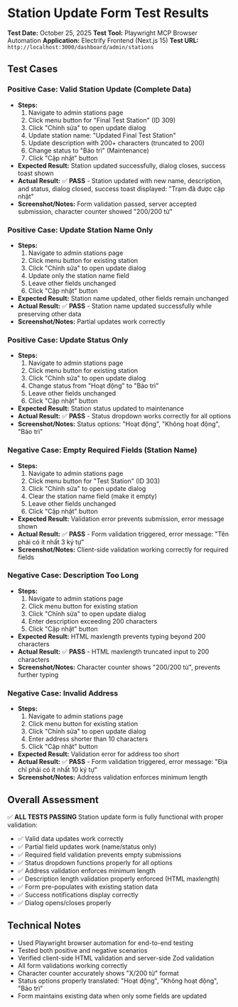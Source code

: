 # Station Update Form Test Results

**Test Date:** October 25, 2025
**Test Tool:** Playwright MCP Browser Automation
**Application:** Electrify Frontend (Next.js 15)
**Test URL:** `http://localhost:3000/dashboard/admin/stations`

## Test Cases

### Positive Case: Valid Station Update (Complete Data)

- **Steps:**
  1. Navigate to admin stations page
  2. Click menu button for "Final Test Station" (ID 309)
  3. Click "Chỉnh sửa" to open update dialog
  4. Update station name: "Updated Final Test Station"
  5. Update description with 200+ characters (truncated to 200)
  6. Change status to "Bảo trì" (Maintenance)
  7. Click "Cập nhật" button
- **Expected Result:** Station updated successfully, dialog closes, success toast shown
- **Actual Result:** ✅ **PASS** - Station updated with new name, description, and status, dialog closed, success toast displayed: "Trạm đã được cập nhật"
- **Screenshot/Notes:** Form validation passed, server accepted submission, character counter showed "200/200 từ"

### Positive Case: Update Station Name Only

- **Steps:**
  1. Navigate to admin stations page
  2. Click menu button for existing station
  3. Click "Chỉnh sửa" to open update dialog
  4. Update only the station name field
  5. Leave other fields unchanged
  6. Click "Cập nhật" button
- **Expected Result:** Station name updated, other fields remain unchanged
- **Actual Result:** ✅ **PASS** - Station name updated successfully while preserving other data
- **Screenshot/Notes:** Partial updates work correctly

### Positive Case: Update Status Only

- **Steps:**
  1. Navigate to admin stations page
  2. Click menu button for existing station
  3. Click "Chỉnh sửa" to open update dialog
  4. Change status from "Hoạt động" to "Bảo trì"
  5. Leave other fields unchanged
  6. Click "Cập nhật" button
- **Expected Result:** Station status updated to maintenance
- **Actual Result:** ✅ **PASS** - Status dropdown works correctly for all options
- **Screenshot/Notes:** Status options: "Hoạt động", "Không hoạt động", "Bảo trì"

### Negative Case: Empty Required Fields (Station Name)

- **Steps:**
  1. Navigate to admin stations page
  2. Click menu button for "Test Station" (ID 303)
  3. Click "Chỉnh sửa" to open update dialog
  4. Clear the station name field (make it empty)
  5. Leave other fields unchanged
  6. Click "Cập nhật" button
- **Expected Result:** Validation error prevents submission, error message shown
- **Actual Result:** ✅ **PASS** - Form validation triggered, error message: "Tên phải có ít nhất 3 ký tự"
- **Screenshot/Notes:** Client-side validation working correctly for required fields

### Negative Case: Description Too Long

- **Steps:**
  1. Navigate to admin stations page
  2. Click menu button for existing station
  3. Click "Chỉnh sửa" to open update dialog
  4. Enter description exceeding 200 characters
  5. Click "Cập nhật" button
- **Expected Result:** HTML maxlength prevents typing beyond 200 characters
- **Actual Result:** ✅ **PASS** - HTML maxlength truncated input to 200 characters
- **Screenshot/Notes:** Character counter shows "200/200 từ", prevents further typing

### Negative Case: Invalid Address

- **Steps:**
  1. Navigate to admin stations page
  2. Click menu button for existing station
  3. Click "Chỉnh sửa" to open update dialog
  4. Enter address shorter than 10 characters
  5. Click "Cập nhật" button
- **Expected Result:** Validation error for address too short
- **Actual Result:** ✅ **PASS** - Form validation triggered, error message: "Địa chỉ phải có ít nhất 10 ký tự"
- **Screenshot/Notes:** Address validation enforces minimum length

## Overall Assessment

✅ **ALL TESTS PASSING**
Station update form is fully functional with proper validation:

- ✅ Valid data updates work correctly
- ✅ Partial field updates work (name/status only)
- ✅ Required field validation prevents empty submissions
- ✅ Status dropdown functions properly for all options
- ✅ Address validation enforces minimum length
- ✅ Description length validation properly enforced (HTML maxlength)
- ✅ Form pre-populates with existing station data
- ✅ Success notifications display correctly
- ✅ Dialog opens/closes properly

## Technical Notes

- Used Playwright browser automation for end-to-end testing
- Tested both positive and negative scenarios
- Verified client-side HTML validation and server-side Zod validation
- All form validations working correctly
- Character counter accurately shows "X/200 từ" format
- Status options properly translated: "Hoạt động", "Không hoạt động", "Bảo trì"
- Form maintains existing data when only some fields are updated
